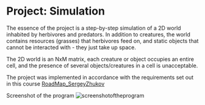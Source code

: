 # Project: Simulation


The essence of the project is a step-by-step simulation of a 2D world inhabited by herbivores and predators. In addition to creatures, the world contains resources (grasses) that herbivores feed on, and static objects that cannot be interacted with - they just take up space.

The 2D world is an NxM matrix, each creature or object occupies an entire cell, and the presence of several objects/creatures in a cell is unacceptable.

The project was implemented in accordance with the requirements set out in this course [RoadMap_SergeyZhukov](https://zhukovsd.github.io/java-backend-learning-course/projects/simulation/)

Screenshot of the program ![screenshotoftheprogram](https://i.imgur.com/44gBNNa.png)